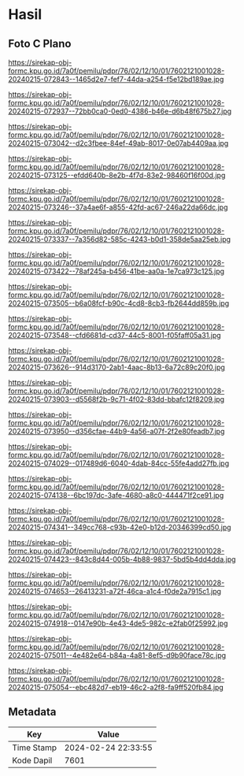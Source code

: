 # Hasil

## Foto C Plano

https://sirekap-obj-formc.kpu.go.id/7a0f/pemilu/pdpr/76/02/12/10/01/7602121001028-20240215-072843--1465d2e7-fef7-44da-a254-f5e12bd189ae.jpg

https://sirekap-obj-formc.kpu.go.id/7a0f/pemilu/pdpr/76/02/12/10/01/7602121001028-20240215-072937--72bb0ca0-0ed0-4386-b46e-d6b48f675b27.jpg

https://sirekap-obj-formc.kpu.go.id/7a0f/pemilu/pdpr/76/02/12/10/01/7602121001028-20240215-073042--d2c3fbee-84ef-49ab-8017-0e07ab4409aa.jpg

https://sirekap-obj-formc.kpu.go.id/7a0f/pemilu/pdpr/76/02/12/10/01/7602121001028-20240215-073125--efdd640b-8e2b-4f7d-83e2-98460f16f00d.jpg

https://sirekap-obj-formc.kpu.go.id/7a0f/pemilu/pdpr/76/02/12/10/01/7602121001028-20240215-073246--37a4ae6f-a855-42fd-ac67-246a22da66dc.jpg

https://sirekap-obj-formc.kpu.go.id/7a0f/pemilu/pdpr/76/02/12/10/01/7602121001028-20240215-073337--7a356d82-585c-4243-b0d1-358de5aa25eb.jpg

https://sirekap-obj-formc.kpu.go.id/7a0f/pemilu/pdpr/76/02/12/10/01/7602121001028-20240215-073422--78af245a-b456-41be-aa0a-1e7ca973c125.jpg

https://sirekap-obj-formc.kpu.go.id/7a0f/pemilu/pdpr/76/02/12/10/01/7602121001028-20240215-073505--b6a08fcf-b90c-4cd8-8cb3-fb2644dd859b.jpg

https://sirekap-obj-formc.kpu.go.id/7a0f/pemilu/pdpr/76/02/12/10/01/7602121001028-20240215-073548--cfd6681d-cd37-44c5-8001-f05faff05a31.jpg

https://sirekap-obj-formc.kpu.go.id/7a0f/pemilu/pdpr/76/02/12/10/01/7602121001028-20240215-073626--914d3170-2ab1-4aac-8b13-6a72c89c20f0.jpg

https://sirekap-obj-formc.kpu.go.id/7a0f/pemilu/pdpr/76/02/12/10/01/7602121001028-20240215-073903--d5568f2b-9c71-4f02-83dd-bbafc12f8209.jpg

https://sirekap-obj-formc.kpu.go.id/7a0f/pemilu/pdpr/76/02/12/10/01/7602121001028-20240215-073950--d356cfae-44b9-4a56-a07f-2f2e80feadb7.jpg

https://sirekap-obj-formc.kpu.go.id/7a0f/pemilu/pdpr/76/02/12/10/01/7602121001028-20240215-074029--017489d6-6040-4dab-84cc-55fe4add27fb.jpg

https://sirekap-obj-formc.kpu.go.id/7a0f/pemilu/pdpr/76/02/12/10/01/7602121001028-20240215-074138--6bc197dc-3afe-4680-a8c0-444471f2ce91.jpg

https://sirekap-obj-formc.kpu.go.id/7a0f/pemilu/pdpr/76/02/12/10/01/7602121001028-20240215-074341--349cc768-c93b-42e0-b12d-20346399cd50.jpg

https://sirekap-obj-formc.kpu.go.id/7a0f/pemilu/pdpr/76/02/12/10/01/7602121001028-20240215-074423--843c8d44-005b-4b88-9837-5bd5b4dd4dda.jpg

https://sirekap-obj-formc.kpu.go.id/7a0f/pemilu/pdpr/76/02/12/10/01/7602121001028-20240215-074653--26413231-a72f-46ca-a1c4-f0de2a7915c1.jpg

https://sirekap-obj-formc.kpu.go.id/7a0f/pemilu/pdpr/76/02/12/10/01/7602121001028-20240215-074918--0147e90b-4e43-4de5-982c-e2fab0f25992.jpg

https://sirekap-obj-formc.kpu.go.id/7a0f/pemilu/pdpr/76/02/12/10/01/7602121001028-20240215-075011--4e482e64-b84a-4a81-8ef5-d9b90face78c.jpg

https://sirekap-obj-formc.kpu.go.id/7a0f/pemilu/pdpr/76/02/12/10/01/7602121001028-20240215-075054--ebc482d7-eb19-46c2-a2f8-fa9ff520fb84.jpg


## Metadata

| Key        | Value               |
| ---------- | ------------------- |
| Time Stamp | 2024-02-24 22:33:55 |
| Kode Dapil | 7601                |



